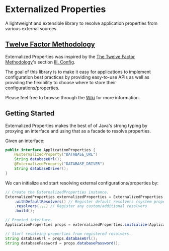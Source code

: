 # Externalized Properties
A lightweight and extensible library to resolve application properties from various external sources.


## [Twelve Factor Methodology](https://12factor.net)
Externalized Properties was inspired by the [The Twelve Factor Methodology](https://12factor.net)'s section [III. Config](https://12factor.net/config).  

The goal of this library is to make it easy for applications to implement configuration best practices by providing easy-to-use APIs as well as providing the flexibility to choose where to store their configurations/properties. 

Please feel free to browse through the [Wiki](https://github.com/jeyjeyemem/externalized-properties/wiki) for more information.

## Getting Started

Externalized Properties makes the best of of Java's strong typing by proxying an interface and using that as a facade to resolve properties.

Given an interface:
```java
public interface ApplicationProperties {
    @ExternalizedProperty("DATABASE_URL")
    String databaseUrl();
    @ExternalizedProeprty("DATABASE_DRIVER")
    String databaseDriver();
}
```
We can initialize and start resolving external configurations/properties by:

```java 
// Create the ExternalizedProperties instance.
ExternalizedProperties externalizedProperties = ExternalizedProperties.builder()
    .withDefaultResolvers() // Register default resolvers (system properties + env var)
    .resolvers(...) // Register any custom/additional resolvers
    .build();

// Proxied interface.
ApplicationProperties props = externalizedProperties.initialize(ApplicationProperties.class);

// Start resolving properties from registered resolvers.
String databaseUrl = props.databaseUrl();
String databasePassword = props.databasePassword();
```